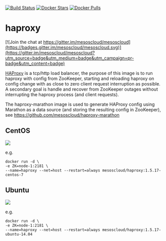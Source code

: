 [![Build Status](https://travis-ci.org/mesoscloud/haproxy.svg?branch=master)](https://travis-ci.org/mesoscloud/haproxy)
[![Docker Stars](https://img.shields.io/docker/stars/mesoscloud/haproxy.svg)](https://hub.docker.com/r/mesoscloud/haproxy/)
[![Docker Pulls](https://img.shields.io/docker/pulls/mesoscloud/haproxy.svg)](https://hub.docker.com/r/mesoscloud/haproxy/)

# haproxy

[![Join the chat at https://gitter.im/mesoscloud/mesoscloud](https://badges.gitter.im/mesoscloud/mesoscloud.svg)](https://gitter.im/mesoscloud/mesoscloud?utm_source=badge&utm_medium=badge&utm_campaign=pr-badge&utm_content=badge)

[HAProxy](http://www.haproxy.org/) is a tcp/http load balancer, the purpose of this image is to run haproxy with config from ZooKeeper, starting and reloading haproxy on config change with as close to zero client request interruption as possible.  A secondary goal is handle and recover from ZooKeeper outages without interrupting the haproxy process (and client requests).

The haproxy-marathon image is used to generate HAProxy config using Marathon as a data source (and storing the resulting config in ZooKeeper), see https://github.com/mesoscloud/haproxy-marathon

## CentOS

[![](https://badge.imagelayers.io/mesoscloud/haproxy:1.5.17-centos-7.svg)](https://imagelayers.io/?images=mesoscloud/haproxy:1.5.17-centos-7)

e.g.

```
docker run -d \
-e ZK=node-1:2181 \
--name=haproxy --net=host --restart=always mesoscloud/haproxy:1.5.17-centos-7
```

## Ubuntu

[![](https://badge.imagelayers.io/mesoscloud/haproxy:1.5.17-ubuntu-14.04.svg)](https://imagelayers.io/?images=mesoscloud/haproxy:1.5.17-ubuntu-14.04)

e.g.

```
docker run -d \
-e ZK=node-1:2181 \
--name=haproxy --net=host --restart=always mesoscloud/haproxy:1.5.17-ubuntu-14.04
```
